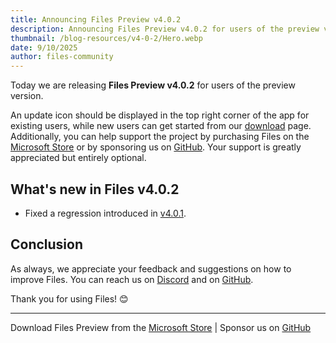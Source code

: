 ```yaml
---
title: Announcing Files Preview v4.0.2
description: Announcing Files Preview v4.0.2 for users of the preview version.
thumbnail: /blog-resources/v4-0-2/Hero.webp
date: 9/10/2025
author: files-community
---
```


Today we are releasing **Files Preview v4.0.2** for users of the preview version.

An update icon should be displayed in the top right corner of the app for existing users, while new users can get started from our [download](/download/) page. Additionally, you can help support the project by purchasing Files on the [Microsoft Store](ms-windows-store://pdp/?ProductId=9NSQD9PKV3SS&cid=FilesWebsite) or by sponsoring us on [GitHub](https://github.com/sponsors/yaira2). Your support is greatly appreciated but entirely optional.

## What's new in Files v4.0.2

- Fixed a regression introduced in [v4.0.1](/blog/posts/v4-0-1).

## Conclusion

As always, we appreciate your feedback and suggestions on how to improve Files. You can reach us on [Discord](https://discord.gg/files) and on [GitHub](https://github.com/files-community/Files/).

Thank you for using Files! 😊

---

Download Files Preview from the [Microsoft Store](ms-windows-store://pdp/?ProductId=9NSQD9PKV3SS&cid=FilesWebsite) | Sponsor us on [GitHub](https://github.com/sponsors/yaira2/)
